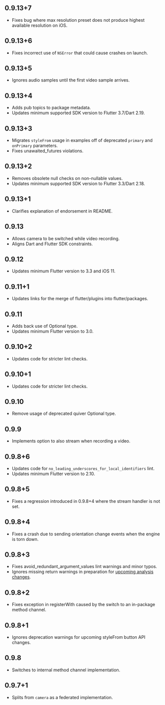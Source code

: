 ## 0.9.13+7

* Fixes bug where max resolution preset does not produce highest available resolution on iOS.

## 0.9.13+6

* Fixes incorrect use of `NSError` that could cause crashes on launch.

## 0.9.13+5

* Ignores audio samples until the first video sample arrives.

## 0.9.13+4

* Adds pub topics to package metadata.
* Updates minimum supported SDK version to Flutter 3.7/Dart 2.19.

## 0.9.13+3

* Migrates `styleFrom` usage in examples off of deprecated `primary` and `onPrimary` parameters.
* Fixes unawaited_futures violations.

## 0.9.13+2

* Removes obsolete null checks on non-nullable values.
* Updates minimum supported SDK version to Flutter 3.3/Dart 2.18.

## 0.9.13+1

* Clarifies explanation of endorsement in README.

## 0.9.13

* Allows camera to be switched while video recording.
* Aligns Dart and Flutter SDK constraints.

## 0.9.12

* Updates minimum Flutter version to 3.3 and iOS 11.

## 0.9.11+1

* Updates links for the merge of flutter/plugins into flutter/packages.

## 0.9.11

* Adds back use of Optional type.
* Updates minimum Flutter version to 3.0.

## 0.9.10+2

* Updates code for stricter lint checks.

## 0.9.10+1

* Updates code for stricter lint checks.

## 0.9.10

* Remove usage of deprecated quiver Optional type.

## 0.9.9

* Implements option to also stream when recording a video.

## 0.9.8+6

* Updates code for `no_leading_underscores_for_local_identifiers` lint.
* Updates minimum Flutter version to 2.10.

## 0.9.8+5

* Fixes a regression introduced in 0.9.8+4 where the stream handler is not set. 

## 0.9.8+4

* Fixes a crash due to sending orientation change events when the engine is torn down. 

## 0.9.8+3

* Fixes avoid_redundant_argument_values lint warnings and minor typos.
* Ignores missing return warnings in preparation for [upcoming analysis changes](https://github.com/flutter/flutter/issues/105750).

## 0.9.8+2

* Fixes exception in registerWith caused by the switch to an in-package method channel.

## 0.9.8+1

* Ignores deprecation warnings for upcoming styleFrom button API changes.

## 0.9.8

* Switches to internal method channel implementation.

## 0.9.7+1

* Splits from `camera` as a federated implementation.
